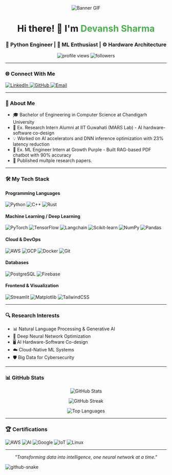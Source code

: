 <p align="center"><img src="https://github.com/Anmol-Baranwal/Cool-GIFs-For-GitHub/assets/74038190/d48893bd-0757-481c-8d7e-ba3e163feae7" alt="Banner GIF" /></p>
<h1 align="center">Hi there! 👋 I'm <span style="color:#4CAF50;">Devansh Sharma</span></h1>
<h3 align="center">🧠 Python Engineer | 🤖 ML Enthusiast | ⚙️ Hardware Architecture</h3>
<p align="center">
  <img src="https://komarev.com/ghpvc/?username=adawatia&label=Profile%20views&color=0e75b6&style=flat" alt="profile views" />
  <img src="https://img.shields.io/github/followers/adawatia?label=Followers&style=social" alt="followers" />
</p>
<hr />
<h3 align="left">🌐 Connect With Me</h3>
<p align="left">
  <a href="https://linkedin.com/in/adawatia" target="_blank">
    <img src="https://img.shields.io/badge/LinkedIn-0077B5?style=for-the-badge&logo=linkedin&logoColor=white" alt="LinkedIn" />
  </a>
  <a href="https://github.com/adawatia" target="_blank">
    <img src="https://img.shields.io/badge/GitHub-100000?style=for-the-badge&logo=github&logoColor=white" alt="GitHub" />
  </a>
  <a href="mailto:devsarrawatia@gmail.com">
    <img src="https://img.shields.io/badge/Gmail-D14836?style=for-the-badge&logo=gmail&logoColor=white" alt="Email" />
  </a>
</p>
<hr />
<h3 align="left">💼 About Me</h3>

- 🎓 Bachelor of Engineering in Computer Science at Chandigarh University
- 🔬 Ex. Research Intern Alumni at IIT Guwahati (MARS Lab) - AI hardware-software co-design
- 💡 Worked on AI accelerators and DNN inference optimization with 23% latency reduction
- 🤖 Ex. ML Engineer Intern at Growth Purple - Built RAG-based PDF chatbot with 90% accuracy
- 📝 Published multple research papers.

<hr />
<h3 align="left">🛠️ My Tech Stack</h3>
<h4>Programming Languages</h4>
<p align="left">
  <img src="https://img.shields.io/badge/Python-3776AB?style=for-the-badge&logo=python&logoColor=white" alt="Python" />
  <img src="https://img.shields.io/badge/C%2B%2B-00599C?style=for-the-badge&logo=c%2B%2B&logoColor=white" alt="C++" />
  <img src="https://img.shields.io/badge/Rust-000000?style=for-the-badge&logo=rust&logoColor=white" alt="Rust" />
</p>
<h4>Machine Learning / Deep Learning</h4>
<p align="left">
  <img src="https://img.shields.io/badge/PyTorch-EE4C2C?style=for-the-badge&logo=pytorch&logoColor=white" alt="PyTorch" />
  <img src="https://img.shields.io/badge/TensorFlow-FF6F00?style=for-the-badge&logo=tensorflow&logoColor=white" alt="TensorFlow" />
  <img src="https://img.shields.io/badge/Langchain-121D33?style=for-the-badge&logo=chainlink&logoColor=white" alt="Langchain" />
  <img src="https://img.shields.io/badge/ScikitLearn-F7931E?style=for-the-badge&logo=scikit-learn&logoColor=white" alt="Scikit-learn" />
  <img src="https://img.shields.io/badge/NumPy-013243?style=for-the-badge&logo=numpy&logoColor=white" alt="NumPy" />
  <img src="https://img.shields.io/badge/Pandas-150458?style=for-the-badge&logo=pandas&logoColor=white" alt="Pandas" />
</p>
<h4>Cloud & DevOps</h4>
<p align="left">
  <img src="https://img.shields.io/badge/AWS-FF9900?style=for-the-badge&logo=amazonaws&logoColor=white" alt="AWS" />
  <img src="https://img.shields.io/badge/GCP-4285F4?style=for-the-badge&logo=google-cloud&logoColor=white" alt="GCP" />
  <img src="https://img.shields.io/badge/Docker-2496ED?style=for-the-badge&logo=docker&logoColor=white" alt="Docker" />
  <img src="https://img.shields.io/badge/Git-F05032?style=for-the-badge&logo=git&logoColor=white" alt="Git" />
</p>
<h4>Databases</h4>
<p align="left">
  <img src="https://img.shields.io/badge/PostgreSQL-316192?style=for-the-badge&logo=postgresql&logoColor=white" alt="PostgreSQL" />
  <img src="https://img.shields.io/badge/Firebase-FFCA28?style=for-the-badge&logo=firebase&logoColor=black" alt="Firebase" />
</p>
<h4>Frontend & Visualization</h4>
<p align="left">
  <img src="https://img.shields.io/badge/Streamlit-FF4B4B?style=for-the-badge&logo=streamlit&logoColor=white" alt="Streamlit" />
  <img src="https://img.shields.io/badge/Matplotlib-3F4F75?style=for-the-badge&logo=plotly&logoColor=white" alt="Matplotlib" />
  <img src="https://img.shields.io/badge/Tailwind_CSS-38B2AC?style=for-the-badge&logo=tailwind-css&logoColor=white" alt="TailwindCSS" />
</p>
<hr />
<h3 align="left">🔍 Research Interests</h3>
<ul>
  <li>📊 Natural Language Processing & Generative AI</li>
  <li>🧠 Deep Neural Network Optimization</li>
  <li>🖥️ AI Hardware-Software Co-design</li>
  <li>☁️ Cloud-Native ML Systems</li>
  <li>🛡️ Big Data for Cybersecurity</li>
</ul>
<hr />

<h3 align="left">📊 GitHub Stats</h3>
<p align="center">
  <img src="https://github-readme-stats.vercel.app/api?username=adawatia&show_icons=true&theme=radical" alt="GitHub Stats" />
</p>
<p align="center">
  <img src="https://github-readme-streak-stats.herokuapp.com/?user=adawatia&theme=radical" alt="GitHub Streak" />
</p>
<p align="center">
  <img src="https://github-readme-stats.vercel.app/api/top-langs/?username=adawatia&layout=compact&theme=radical" alt="Top Languages" />
</p>
<hr />
<h3 align="left">🏆 Certifications</h3>
<p align="left">
  <img src="https://img.shields.io/badge/AWS_Cloud_Architect-232F3E?style=for-the-badge&logo=amazon-aws&logoColor=white" alt="AWS" />
  <img src="https://img.shields.io/badge/AI_Technologies-4285F4?style=for-the-badge&logo=google-scholar&logoColor=white" alt="AI" />
  <img src="https://img.shields.io/badge/Google_IT_Automation-4285F4?style=for-the-badge&logo=google&logoColor=white" alt="Google" />
  <img src="https://img.shields.io/badge/IoT-003545?style=for-the-badge&logo=arduino&logoColor=white" alt="IoT" />
  <img src="https://img.shields.io/badge/Linux-FCC624?style=for-the-badge&logo=linux&logoColor=black" alt="Linux" />
</p>
<hr />
<p align="center"><em>"Transforming data into intelligence, one neural network at a time."</em></p>
<picture>
  <source media="(prefers-color-scheme: dark)" srcset="https://raw.githubusercontent.com/tobiasmeyhoefer/tobiasmeyhoefer/output/github-snake-dark.svg" />
  <source media="(prefers-color-scheme: light)" srcset="https://raw.githubusercontent.com/tobiasmeyhoefer/tobiasmeyhoefer/output/github-snake.svg" />
  <img alt="github-snake" src="https://raw.githubusercontent.com/tobiasmeyhoefer/tobiasmeyhoefer/output/github-snake.svg" />
</picture>
